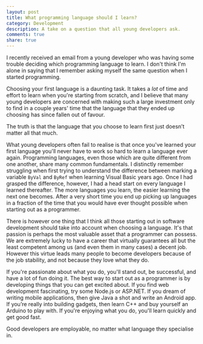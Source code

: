 ```yaml
---
layout: post
title: What programming language should I learn?
category: Development
description: A take on a question that all young developers ask.
comments: true
share: true
---
```


I recently received an email from a young developer who was having some trouble deciding which programming language to learn. I don't think I'm alone in saying that I remember asking myself the same question when I started programming.

Choosing your first language is a daunting task. It takes a *lot* of time and effort to learn when you're starting from scratch, and I believe that many young developers are concerned with making such a large investment only to find in a couple years' time that the language that they ended up choosing has since fallen out of favour.

The truth is that the language that you choose to learn first just doesn’t matter all that much.

What young developers often fail to realise is that once you've learned your first language you'll never have to work so hard to learn a language ever again. Programming languages, even those which are quite different from one another, share many common fundamentals. I distinctly remember struggling when first trying to understand the difference between marking a variable `ByVal` and `ByRef` when learning Visual Basic years ago. Once I had grasped the difference, however, I had a head start on every language I learned thereafter. The more languages you learn, the easier learning the next one becomes. After a very short time you end up picking up languages in a fraction of the time that you would have ever thought possible when starting out as a programmer.

There is however one thing that I think all those starting out in software development should take into account when choosing a language. It's that passion is perhaps the most valuable asset that a programmer can possess. We are extremely lucky to have a career that virtually guarantees all but the least competent among us (and even them in many cases) a decent job. However this virtue leads many people to become developers because of the job stability, and not because they love what they do.

If you're passionate about what you do, you'll stand out, be successful, and have a lot of fun doing it. The best way to start out as a programmer is by developing things that you can get excited about. If you find web development fascinating, try some Node.js or ASP.NET. If you dream of writing mobile applications, then give Java a shot and write an Android app. If you’re really into building gadgets, then learn C++ and buy yourself an Arduino to play with. If you're enjoying what you do, you'll learn quickly and get good fast.

Good developers are employable, no matter what language they specialise in.
